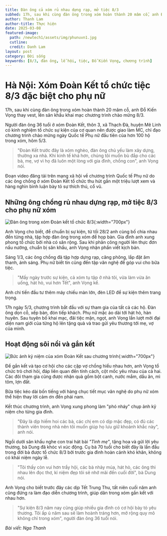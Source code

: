 ```yaml
---
title: Đàn ông cả xóm rủ nhau dựng rạp, mở tiệc 8/3 
subhed: 17h, sau khi cùng đàn ông trong xóm hoàn thành 20 mâm cỗ, anh Đỗ Kiến Vọng thay vest, lên sân khấu khai mạc chương trình chào mừng 8/3.
author: Thanh Lam
author-title: Thực hiện
date: 2025-03-08
featured-image: 
  path: /newtech1/assets/img/phunuvn1.jpg
  cutline:
  credit: Danh Lam
layout: post
category: Đời sống
keywords: [8/3, đàn ông, lễ hội, tiệc, Đỗ Kiến Vọng, chương trình]
---
```

# Hà Nội: Xóm Đoàn Kết tổ chức tiệc 8/3 đặc biệt cho phụ nữ

17h, sau khi cùng đàn ông trong xóm hoàn thành 20 mâm cỗ, anh Đỗ Kiến Vọng thay vest, lên sân khấu khai mạc chương trình chào mừng 8/3.

Người đàn ông 36 tuổi ở xóm Đoàn Kết, thôn 3, xã Thạch Đà, huyện Mê Linh có kinh nghiệm tổ chức sự kiện của cơ quan nên được giao làm MC, chỉ đạo chương trình chào mừng ngày Quốc tế Phụ nữ đầu tiên của hơn 100 hộ trong xóm, hôm 5/3.

> "Đoàn Kết trước đây là xóm nghèo, đàn ông chủ yếu làm xây dựng, thường xa nhà. Khi kinh tế khá hơn, chúng tôi muốn bù đắp cho các bà, mẹ, vợ vì họ đã luôn một lòng với gia đình, chồng con", anh Vọng nói.

Đoạn video đăng tải trên mạng xã hội về chương trình Quốc tế Phụ nữ do các ông chồng ở xóm Đoàn Kết tổ chức thu hút gần một triệu lượt xem và hàng nghìn bình luận bày tỏ sự thích thú, cổ vũ.

## Những ông chồng rủ nhau dựng rạp, mở tiệc 8/3 cho phụ nữ xóm

![Đàn ông trong xóm Đoàn kết tổ chức 8/3](/newtech1/assets/img/phunuvn2.jpg){:width="700px"}

Anh Vọng cho biết, để chuẩn bị sự kiện, từ tối 28/2 anh cùng bố chia nhau đến từng nhà, tập hợp đàn ông trong xóm để họp bàn. Gia đình anh xung phong tổ chức bởi nhà có sân rộng. Sau khi phân công người lên thực đơn nấu nướng, chuẩn bị sân khấu, anh Vọng nhận phần viết kịch bản.

Sáng 1/3, các ông chồng đã tập hợp dựng rạp, căng phông, lắp đặt âm thanh, ánh sáng. Phụ nữ biết tin cũng đến tập văn nghệ để góp vui cho bữa tiệc.

> "Mấy ngày trước sự kiện, cả xóm tụ tập ở nhà tôi, vừa làm vừa ăn uống, hát hò, vui hơn Tết", anh Vọng kể.

Anh chi tiền đầu tư thêm máy chiếu màn lớn, đèn LED để sự kiện thêm trang trọng.

17h ngày 5/3, chương trình bắt đầu với sự tham gia của tất cả các hộ. Đàn ông dọn cỗ, xếp bàn, đón tiếp khách. Phụ nữ mặc áo dài tới hát hò, hàn huyên. Sau tuyên bố khai mạc, đãi tiệc mặn, ngọt, anh Vọng lần lượt mời đại diện nam giới của từng hộ lên tặng quà và trao gửi yêu thương tới mẹ, vợ của mình.

## Hoạt động sôi nổi và gắn kết

![Bức ảnh kỷ niệm của xóm Đoàn Kết sau chương trình](/newtech1/assets/img/phunuvn3.jpg){:width="700px"}

Để gắn kết và tạo cơ hội cho các cặp vợ chồng hiểu nhau hơn, anh Vọng tổ chức trò chơi hỏi, đáp liên quan đến tính cách, cột mốc yêu nhau của cả hai. Các đôi tham gia cũng được nhận quà gồm bột canh, nước mắm, dầu ăn, mì tôm, lợn đất.

Bữa tiệc kéo dài bốn tiếng với hàng chục tiết mục văn nghệ do phụ nữ xóm thể hiện thay lời cảm ơn đến phái nam.

Kết thúc chương trình, anh Vọng xung phong làm "phó nháy" chụp ảnh kỷ niệm cho từng gia đình.

> "Đây là dịp hiếm hoi các bà, các chị em có dịp mặc đẹp, có đủ các thành viên trong nhà nên tôi muốn giúp họ lưu giữ khoảnh khắc này", anh nói.

Ngồi dưới sân khấu nghe con trai hát bài *"Tình mẹ"*, tặng hoa và gửi lời yêu thương, bà Dung đã khóc vì xúc động. Cụ bà 70 tuổi cho biết đây là lần đầu trong đời bà được tổ chức 8/3 bởi trước gia đình hoàn cảnh khó khăn, không có khái niệm ngày lễ.

> "Tôi thấy còn vui hơn trẩy hội, các bà nhảy múa, hát hò, các ông thi nhau lên đọc thơ, kỉ niệm đẹp tôi sẽ nhớ mãi đến cuối đời", bà Dung nói.

Anh Vọng cho biết trước đây các dịp Tết Trung Thu, tất niên cuối năm anh cũng đứng ra làm đạo diễn chương trình, giúp dân trong xóm gắn kết với nhau hơn.

> "Sự kiện 8/3 năm nay cũng giúp nhiều gia đình có cơ hội bày tỏ yêu thương. Tôi ấp ủ năm sau sẽ làm hoành tráng hơn, mở rộng quy mô không chỉ trong xóm", người đàn ông 36 tuổi nói.


*Bài viết: Nga Thanh*
